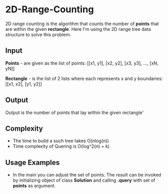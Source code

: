 # 2D-Range-Counting

2D range counting is the algorithm that counts the number of **points** that are within the given **rectangle**. 
Here I'm using the 2D range tree data structure to solve this problem.

## Input

**Points** - are given as the list of points: [[x1, y1], [x2, y2], [x3, y3], ..., [xN, yN]]

**Rectangle** - is the list of 2 lists where each represents x and y boundaries: [[x1, x2], [y1, y2]]

## Output

Output is the number of points that lay within the given rectangle'

## Complexity

* The time to build a such tree takes O(nlog(n))
* Time complexity of Quering is O(log^2(n) + k)

## Usage Examples
* In the main you can adjust the set of points. The result can be invoked by initializing object of class 
**Solution** and calling **.query** with set of **points** as argument.
